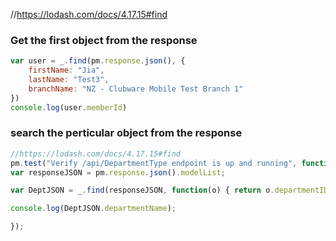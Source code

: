 
//https://lodash.com/docs/4.17.15#find


### Get the first object from the response
```javascript
var user = _.find(pm.response.json(), { 
    firstName: "Jia", 
    lastName: "Test3", 
    branchName: "NZ - Clubware Mobile Test Branch 1" 
})
console.log(user.memberId)
```

### search the perticular object from the response
```javascript
//https://lodash.com/docs/4.17.15#find
pm.test("Verify /api/DepartmentType endpoint is up and running", function(){
var responseJSON = pm.response.json().modelList;

var DeptJSON = _.find(responseJSON, function(o) { return o.departmentID == 1; });

console.log(DeptJSON.departmentName);

});

```
